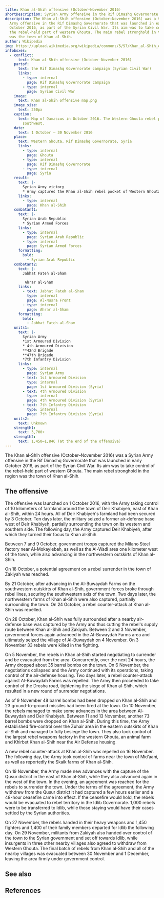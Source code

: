 ```yaml
---
title: Khan al-Shih offensive (October–November 2016)
shortDescription: Syrian Army offensive in the Rif Dimashq Governorate
description: The Khan al-Shih offensive (October–November 2016) was a Syrian
  Army offensive in the Rif Dimashq Governorate that was launched in early
  October 2016, as part of the Syrian Civil War. Its aim was to take control of
  the rebel-held part of western Ghouta. The main rebel stronghold in the region
  was the town of Khan al-Shih.
author: Wikipedia
img: https://upload.wikimedia.org/wikipedia/commons/5/57/Khan_al-Shih_offensive_map.png
infoboxes:
  - conflict:
      text: Khan al-Shih offensive (October–November 2016)
    partof:
      text: the Rif Dimashq Governorate campaign (Syrian Civil War)
      links:
        - type: internal
          page: Rif Dimashq Governorate campaign
        - type: internal
          page: Syrian Civil War
    image:
      text: Khan al-Shih offensive map.png
    image_size:
      text: 250px
    caption:
      text: Map of Damascus in October 2016. The Western Ghouta rebel pocket is in the
        southwest.
    date:
      text: 1 October – 30 November 2016
    place:
      text: Western Ghouta, Rif Dimashq Governorate, Syria
      links:
        - type: internal
          page: Ghouta
        - type: internal
          page: Rif Dimashq Governorate
        - type: internal
          page: Syria
    result:
      text: |-
        Syrian Army victory
        * Army captured the Khan al-Shih rebel pocket of Western Ghouta
      links:
        - type: internal
          page: Khan al-Shih
    combatant1:
      text: |-
        Syrian Arab Republic
        * Syrian Armed Forces
      links:
        - type: internal
          page: Syrian Arab Republic
        - type: internal
          page: Syrian Armed Forces
      formatting:
        bold:
          - Syrian Arab Republic
    combatant2:
      text: |-
        Jabhat Fateh al-Sham

         Ahrar al-Sham
      links:
        - text: Jabhat Fateh al-Sham
          type: internal
          page: Al-Nusra Front
        - type: internal
          page: Ahrar al-Sham
      formatting:
        bold:
          - Jabhat Fateh al-Sham
    units1:
      text: |-
        Syrian Army
        *1st Armoured Division 
        * 4th Armoured Division 
        **42nd Brigade
        **47th Brigade
        *7th Infantry Division
      links:
        - type: internal
          page: Syrian Army
        - text: 1st Armoured Division
          type: internal
          page: 1st Armoured Division (Syria)
        - text: 4th Armoured Division
          type: internal
          page: 4th Armoured Division (Syria)
        - text: 7th Infantry Division
          type: internal
          page: 7th Infantry Division (Syria)
    units2:
      text: Unknown
    strength1:
      text: 3,700+
    strength2:
      text: 1,450–1,846 (at the end of the offensive)
---
```


The Khan al-Shih offensive (October–November 2016) was a Syrian Army offensive in the Rif Dimashq Governorate that was launched in early October 2016, as part of the Syrian Civil War. Its aim was to take control of the rebel-held part of western Ghouta. The main rebel stronghold in the region was the town of Khan al-Shih.

## The offensive
The offensive was launched on 1 October 2016, with the Army taking control of 10 kilometers of farmland around the town of Deir Khabiyeh, east of Khan al-Shih, within 24 hours. All of Deir Khabiyeh's farmland had been secured by 3 October. Ten days later, the military seized a former air-defense base west of Deir Khabiyeh, partially surrounding the town on its western and southern side. The following day, the Army captured Deir Khabiyeh, after which they turned their focus to Khan al-Shih.

Between 7 and 9 October, government troops captured the Milano Steel factory near Al-Mokaylebah, as well as the Al-Wadi area one kilometer west of the town, while also advancing in the northwestern outskirts of Khan al-Shih.

On 18 October, a potential agreement on a rebel surrender in the town of Zakiyah was reached.

By 21 October, after advancing in the Al-Buwaydah Farms on the southwestern outskirts of Khan al-Shih, government forces broke through rebel lines, securing the southwestern axis of the town. Two days later, the northwestern farms of Khan al-Shih were also captured, partially surrounding the town. On 24 October, a rebel counter-attack at Khan al-Shih was repelled.

On 28 October, Khan al-Shih was fully surrounded after a nearby air-defense base was captured by the Army and thus cutting the rebel's supply route between Khan al-Shih and Zakiyah. Between 2 and 3 November, government forces again advanced in the Al-Buwaydah Farms area  and ultimately seized the village of Al-Buwaydah on 4 November. On 3 November 33 rebels were killed in the fighting.

On 5 November, the rebels in Khan al-Shih started negotiating to surrender and be evacuated from the area. Concurrently, over the next 24 hours, the Army dropped about 35 barrel bombs on the town. On 6 November, the negotiations collapsed and the Army continued with its operations, taking control of the air-defense housing. Two days later, a rebel counter-attack against Al-Buwaydah Farms was repelled. The Army then proceeded to take control of the Drosha road, tightening the siege of Khan al-Shih, which resulted in a new round of surrender negotiations.

As of 9 November 48 barrel bombs had been dropped on Khan al-Shih and 23 ground-to-ground missiles had been fired at the town. On 10 November, the rebels managed to make some advances in the area between Al-Buwaydah and Deir Khabiyeh. Between 11 and 13 November, another 73 barrel bombs were dropped on Khan al-Shih. During this time, the Army established fire-control over the Zuhair area in the eastern outskirts of Khan al-Shih and managed to fully besiege the town. They also took control of the largest rebel weapons factory in the western Ghouta, an animal farm and Khirbet Khan al-Shih near the Air Defense housing.

A new rebel counter-attack at Khan al-Shih was repelled on 16 November. The following day, the Army took control of farms near the town of Mid’aani, as well as reportedly the Skaik farms of Khan al-Shih.

On 19 November, the Army made new advances with the capture of the Qusur district in the east of Khan al-Shih, while they also advanced again in the west of the town. In the evening, an agreement was reached for the rebels to surrender the town. Under the terms of the agreement, the Army withdrew from the Qusur district it had captured a few hours earlier and a 48-hour ceasefire came into effect. If the ceasefire would hold, the rebels would be evacuated to rebel territory in the Idlib Governorate. 1,000 rebels were to be transferred to Idlib, while those staying would have their cases settled by the Syrian authorities.

On 27 November, the rebels handed in their heavy weapons and 1,450 fighters and 1,400 of their family members departed for Idlib the following day. On 29 November, militants from Zakiyah also handed over control of the town to the Syrian government and set off towards Idlib, while insurgents in three other nearby villages also agreed to withdraw from Western Ghouta. The final batch of rebels from Khan al-Shih and all of the nearby villages was evacuated between 30 November and 1 December,  leaving the area firmly under government control.

## See also


## References
